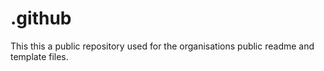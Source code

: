 # .github
This this a public repository used for the organisations public readme and template files.
